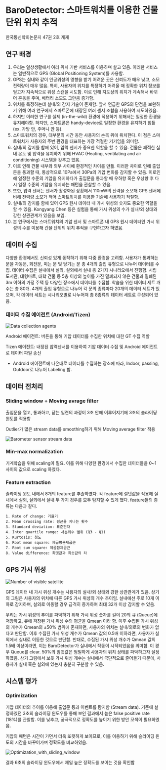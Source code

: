 # BaroDetector: 스마트워치를 이용한 건물 단위 위치 추적

한국통신학회논문지 47권 2호 게재

## 연구 배경

1. 우리는 일상생활에서 여러 위치 기반 서비스를 이용하며 살고 있음. 이러한 서비스는 일반적으로 GPS (Global Positioning System)를 사용함.
2. GPS는 실내와 같이 인공위성의 영향을 받기 어려운 곳은 신뢰도가 매우 낮고, 소모 전력량이 매우 많음. 특히, 사용자의 위치를 특정하기 어려울 때 정확한 위치 정보를 얻고자 지속적으로 위성 스캔을 시도함. 이로 인해 지도상의 위치가 계속해서 바뀌어 혼동을 주며, 배터리 소모도 그만큼 증가함.
3. 위치를 특정하는데 실내/외 감지 기술이 존재함. 앞서 언급한 GPS의 단점을 보완하기 위해 여러 연구에서 스마트폰에 내장된 여러 센서 조합을 사용하여 시도하였음.
4. 하지만 이러한 연구를 실제 (in-the-wild) 환경에 적용하기 위해서는 일정한 환경을 유지해야함. 하지만, 스마트폰은 handy-device로 일정한 환경을 유지하기 힘듦(ex. 가방 안, 주머니 안 등).
5. 스마트워치의 경우, 대부분의 시간 동안 사용자의 손목 위에 위치한다. 이 점은 스마트워치가 사용자의 주변 환경을 대표하는 가장 적절한 기기임을 의미함.
6. 실내/외 감지를 함에 있어, 압력 센서가 중요한 역할을 할 수 있음. 건물은 쾌적한 실내 온도 및 압력을 유지하기 위해 HVAC (Heating, ventilating and air conditioning) 시스템을 갖추고 있음.
7. 이로 인해 건물 내부와 외부 사이에 환경적인 차이를 만듦. 이러한 차이로 인해 출입문을 통과할 때, 통상적으로 10Pa에서 30Pa의 기압 변화를 감지할 수 있음. 이로인해 일정한 수준의 기압을 유지하다가 출입문을 통과할 때 우하향 혹은 우상향 후 다시 일정 수준의 기압을 유지하는 패턴을 관찰할 수 있음. 
8. 또한, 압력 센서는 센서가 활성화된 상황에서 110mW의 전력을 소모해 GPS 센서에 비해 전력량 소모가 적어 스마트워치를 이용한 기술에 사용하기 적절함.
9. 실내/외 감지를 함에 있어 GPS 원시 데이터 내 가시 위성의 숫자도 중요한 역할을 할 수 있음. Kongyang Chen 등은 실험을 통해 가시 위성의 수가 실내/외 상태와 강한 상관관계가 있음을 보임.
10. 본 연구에서는 스마트워치의 기압 센서 및 스마트폰 내 GPS 원시 데이터인 가시 위성의 수를 이용해 건물 단위의 위치 추적을 구현하고자 하였음.

## 데이터 수집

다양한 환경에서도 신뢰성 있게 동작하기 위해 다중 환경을 고려함. 사용자가 통과하는 문을 자동문, 회전문, 미는 문 및 당기는 문 총 4개의 출입 유형으로 나누어 데이터를 수집. 데이터 수집은 실내에서 실외, 실외에서 실내 총 2가지 시나리오에서 진행함. 시립 도서관, 대형마트, 대학 건물 등 5층 이상의 높이를 가진 밀폐되지 않은 건물과 밀폐된 3m 이하의 가정 주택 등 다양한 장소에서 데이터를 수집함. 
학습을 위한 데이터 세트 개수는 총 80개. 4개의 출입 유형으로 나누어 각 문의 종류마다 20개의 데이터 세트가 있으며, 각 데이터 세트는 시나리오별로 나누어져 총 8종류의 데이터 세트로 구성되어 있음.

### 데이터 수집 에이전트 (Android/Tizen)

![Data collection agents](https://user-images.githubusercontent.com/88572107/139855303-18566ec3-2822-410b-bb1e-5075f6c6dbdf.png)

Android 에이전트: 버튼을 통해 기압 데이터를 수집한 위치에 대한 GT 수집 역할

Tizen 에이전트: 내장된 압력센서를 이용하여 기압 데이터 수집 및 Android 에이전트로 데이터 파일 송신

* Android 에이전트에 나온대로 데이터를 수집하는 장소에 따라, Indoor, passing, Outdoor로 나누어 Labeling 함.


## 데이터 전처리

### Sliding window + Moving avrage filter

출입문을 열고, 통과하고, 닫는 일련의 과정이 3초 안에 이루어지기에 3초의 슬라이딩 윈도를 적용함

Outlier가 많은 stream data를 smoothing하기 위해 Moving average filter 적용

![Barometer sensor stream data](https://user-images.githubusercontent.com/88572107/140635081-b00535d3-5109-413b-9c2e-23e3c774c7f3.PNG)

### Min-max normalization

기계학습을 위해 scaling이 필요. 이를 위해 다양한 환경에서 수집한 데이터들을 0~1 사이의 값으로 scaling 하였다.

### Feature extraction

슬라이딩 윈도 내에서 8개의 feature를 추출하였다. 각 feature에 절댓값을 적용해 실내에서 실외, 실외에서 실내 두 가지 경우를 모두 탐지할 수 있게 했다. feature들의 종류는 다음과 같다.

    1. Rate of change: 기울기
    2. Mean crossing rate: 평균을 지나는 횟수
    3. Standard deviation: 표준편차
    4. Inter quartile range: 사분위수 범위 (Q3 - Q1)
    5. Kurtosis: 첨도
    6. Root mean square: 제곱평균제곱근
    7. Root sum square: 제곱합제곱근
    8. Value difference: 최댓값과 최솟값의 차

## GPS 가시 위성

![Number of visible satellite](https://user-images.githubusercontent.com/88572107/139855422-01de3b9e-4b0f-48e1-bdb8-5bc3cf9f1013.png)

GPS 데이터 내 가시 위성 개수는 사용자의 실내/외 상태와 강한 상관관계가 있음. 상기의 그림은 사용자의 위치에 따른 GPS 가시 위성의 개수 추이임. 실내에선 주로 10개 이하로 감지하며, 실외로 이동할 경우 급격히 증가하여 최대 32개 이상 감지할 수 있음.

우리는 가시 위성의 추이를 파악하기 위해 가시 위성 숫자를 길이 20의 큐 (Queue)에 저장하고, 큐에 저장된 가시 위성 수의 평균을 Qmean 이라 함. 이후 수집된 가시 위성의 개수가 Qmean의 ±50% 범위에 존재하면, 사용자의 위치는 실내/외로의 변화가 없다고 판단함. 이후 수집된 가시 위성 개수가 Qmean 값의 0.5배 이하라면, 사용자가 실외에서 실내로 이동한 것으로 판단함.
반대로, 수집된 가시 위성 개수가 Qmean 값의 1.5배 이상이라면, 이는 BaroDetector가 실내에서 작동이 시작되었음을 의미함. 이 경우 Queue를 clear. 50%의 임곗값은 엄밀하게 사용자의 위치 상태를 파악하고자 설정하였음. 상기 그림에서 보듯 가시 위성 개수는 실내에서 극단적으로 줄어들기 때문에, 사용자가 실내 혹은 실외에 있는지 충분히 구분할 수 있음.


## 시스템 평가

### Optimization

기압 데이터의 추이를 이용해 출입문 통과 이벤트를 탐지함 (Stream data). 기존에 설정하였던 3초의 슬라이딩 윈도우를 통해 보인 결과에서 높은 false positive rate (18%)를 관찰함. 이를 낮추고, 궁극적으로 정확도를 높이기 위한 방안 모색이 필요하였음.

기압의 패턴은 시간이 가면서 더욱 또렷하게 보이므로, 이를 이용하기 위해 슬라이딩 윈도의 시간을 바꾸어가며 정확도를 비교하였음.

![Optimization_with_sliding_window](https://user-images.githubusercontent.com/88572107/148518882-47d82050-ba67-424e-854a-4e33f27ba154.PNG)

결과 6초의 슬라이딩 윈도우에서 제일 높은 정확도를 보이는 것을 확인함


